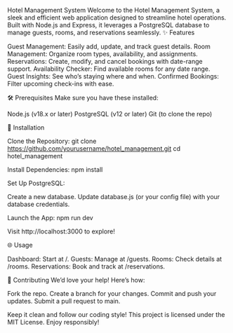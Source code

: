 Hotel Management System
Welcome to the Hotel Management System, a sleek and efficient web application designed to streamline hotel operations. Built with Node.js and Express, it leverages a PostgreSQL database to manage guests, rooms, and reservations seamlessly.
✨ Features

Guest Management: Easily add, update, and track guest details.
Room Management: Organize room types, availability, and assignments.
Reservations: Create, modify, and cancel bookings with date-range support.
Availability Checker: Find available rooms for any date range.
Guest Insights: See who’s staying where and when.
Confirmed Bookings: Filter upcoming check-ins with ease.

🛠️ Prerequisites
Make sure you have these installed:

Node.js (v18.x or later)
PostgreSQL (v12 or later)
Git (to clone the repo)

🚀 Installation

Clone the Repository:
git clone https://github.com/yourusername/hotel_management.git
cd hotel_management


Install Dependencies:
npm install


Set Up PostgreSQL:

Create a new database.
Update database.js (or your config file) with your database credentials.


Launch the App:
npm run dev


Visit http://localhost:3000 to explore!



🌐 Usage

Dashboard: Start at /.
Guests: Manage at /guests.
Rooms: Check details at /rooms.
Reservations: Book and track at /reservations.

🤝 Contributing
We’d love your help! Here’s how:

Fork the repo.
Create a branch for your changes.
Commit and push your updates.
Submit a pull request to main.

Keep it clean and follow our coding style!
This project is licensed under the MIT License. Enjoy responsibly!
